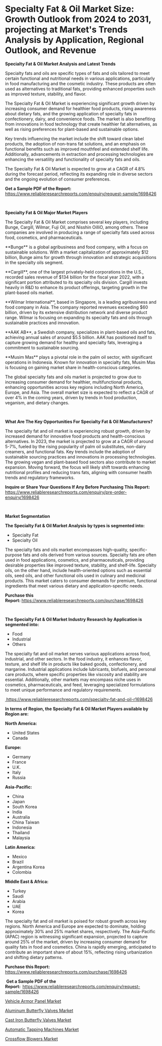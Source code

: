 <p><h1>Specialty Fat & Oil Market Size: Growth Outlook from 2024 to 2031, projecting at Market's Trends Analysis by Application, Regional Outlook, and Revenue</h1></p><p><strong>Specialty Fat & Oil Market Analysis and Latest Trends</strong></p>
<p><p>Specialty fats and oils are specific types of fats and oils tailored to meet certain functional and nutritional needs in various applications, particularly in food manufacturing and the cosmetic industry. These products are often used as alternatives to traditional fats, providing enhanced properties such as improved texture, stability, and flavor.</p><p>The Specialty Fat & Oil Market is experiencing significant growth driven by increasing consumer demand for healthier food products, rising awareness about dietary fats, and the growing application of specialty fats in confectionery, dairy, and convenience foods. The market is also benefiting from innovations in food technology that create healthier fat alternatives, as well as rising preferences for plant-based and sustainable options.</p><p>Key trends influencing the market include the shift toward clean label products, the adoption of non-trans fat solutions, and an emphasis on functional benefits such as improved mouthfeel and extended shelf life. Additionally, advancements in extraction and processing technologies are enhancing the versatility and functionality of specialty fats and oils.</p><p>The Specialty Fat & Oil Market is expected to grow at a CAGR of 4.8% during the forecast period, reflecting its expanding role in diverse sectors and the ongoing evolution of consumer preferences.</p></p>
<p><strong>Get a Sample PDF of the Report:&nbsp;</strong> <a href="https://www.reliableresearchreports.com/enquiry/request-sample/1698426?utm_campaign=113&utm_medium=2&utm_source=Github&utm_content=ia&utm_term=20102024&utm_id=specialty-fat-oil">https://www.reliableresearchreports.com/enquiry/request-sample/1698426</a></p>
<p>&nbsp;</p>
<p><strong>Specialty Fat & Oil Major Market Players</strong></p>
<p><p>The Specialty Fat & Oil Market comprises several key players, including Bunge, Cargill, Wilmar, Fuji Oil, and Nisshin OilliO, among others. These companies are involved in producing a range of specialty fats used across food, cosmetics, and pharmaceuticals.</p><p>**Bunge** is a global agribusiness and food company, with a focus on sustainable solutions. With a market capitalization of approximately $12 billion, Bunge aims for growth through innovation and strategic acquisitions in the specialty oils segment.</p><p>**Cargill**, one of the largest privately-held corporations in the U.S., recorded sales revenue of $134 billion for the fiscal year 2022, with a significant portion attributed to its specialty oils division. Cargill invests heavily in R&D to enhance its product offerings, targeting growth in the plant-based oils market.</p><p>**Wilmar International**, based in Singapore, is a leading agribusiness and food company in Asia. The company reported revenues exceeding $60 billion, driven by its extensive distribution network and diverse product range. Wilmar is focusing on expanding its specialty fats and oils through sustainable practices and innovation.</p><p>**AAK AB**, a Swedish company, specializes in plant-based oils and fats, achieving annual sales of around $5.5 billion. AAK has positioned itself to capture growing demand for healthy and specialty fats, leveraging a commitment to sustainable sourcing.</p><p>**Musim Mas** plays a pivotal role in the palm oil sector, with significant operations in Indonesia. Known for innovation in specialty fats, Musim Mas is focusing on gaining market share in health-conscious categories.</p><p>The global specialty fats and oils market is projected to grow due to increasing consumer demand for healthier, multifunctional products, enhancing opportunities across key regions including North America, Europe, and Asia. The overall market size is expected to reflect a CAGR of over 4% in the coming years, driven by trends in food production, veganism, and dietary changes.</p></p>
<p>&nbsp;</p>
<p><strong>What Are The Key Opportunities For Specialty Fat & Oil Manufacturers?</strong></p>
<p><p>The specialty fat and oil market is experiencing robust growth, driven by increased demand for innovative food products and health-conscious alternatives. In 2023, the market is projected to grow at a CAGR of around 5-7%, fueled by the rising popularity of palm oil substitutes, non-dairy creamers, and functional fats. Key trends include the adoption of sustainable sourcing practices and innovations in processing technologies. The growing vegan and plant-based food sectors also contribute to market expansion. Moving forward, the focus will likely shift towards enhancing nutritional profiles and reducing trans fats, aligning with consumer health trends and regulatory frameworks.</p></p>
<p><strong>Inquire or Share Your Questions If Any Before Purchasing This Report:</strong> <a href="https://www.reliableresearchreports.com/enquiry/pre-order-enquiry/1698426?utm_campaign=113&utm_medium=2&utm_source=Github&utm_content=ia&utm_term=20102024&utm_id=specialty-fat-oil">https://www.reliableresearchreports.com/enquiry/pre-order-enquiry/1698426</a></p>
<p>&nbsp;</p>
<p><strong>Market Segmentation</strong></p>
<p><strong>The Specialty Fat & Oil Market Analysis by types is segmented into:</strong></p>
<p><ul><li>Specialty Fat</li><li>Specialty Oil</li></ul></p>
<p><p>The specialty fats and oils market encompasses high-quality, specific-purpose fats and oils derived from various sources. Specialty fats are often used in food applications, cosmetics, and pharmaceuticals, providing desirable properties like improved texture, stability, and shelf-life. Specialty oils, on the other hand, include health-oriented options such as essential oils, seed oils, and other functional oils used in culinary and medicinal products. This market caters to consumer demands for premium, functional ingredients that meet various dietary and application-specific needs.</p></p>
<p><strong>Purchase this Report:&nbsp;</strong><a href="https://www.reliableresearchreports.com/purchase/1698426?utm_campaign=113&utm_medium=2&utm_source=Github&utm_content=ia&utm_term=20102024&utm_id=specialty-fat-oil">https://www.reliableresearchreports.com/purchase/1698426</a></p>
<p>&nbsp;</p>
<p><strong>The Specialty Fat & Oil Market Industry Research by Application is segmented into:</strong></p>
<p><ul><li>Food</li><li>Industrial</li><li>Others</li></ul></p>
<p><p>The specialty fat and oil market serves various applications across food, industrial, and other sectors. In the food industry, it enhances flavor, texture, and shelf life in products like baked goods, confectionery, and margarine. Industrial applications include lubricants, biofuels, and personal care products, where specific properties like viscosity and stability are essential. Additionally, other markets may encompass niche uses in cosmetics, pharmaceuticals, and feed, leveraging specialized formulations to meet unique performance and regulatory requirements.</p></p>
<p><a href="https://www.reliableresearchreports.com/specialty-fat-and-oil-r1698426?utm_campaign=113&utm_medium=2&utm_source=Github&utm_content=ia&utm_term=20102024&utm_id=specialty-fat-oil">&nbsp;https://www.reliableresearchreports.com/specialty-fat-and-oil-r1698426</a></p>
<p><strong>In terms of Region, the Specialty Fat & Oil Market Players available by Region are:</strong></p>
<p>
    <p> <strong> North America: </strong>
        <ul>
            <li>United States</li>
            <li>Canada</li>
        </ul>
        </p> 
    <p> <strong> Europe: </strong>
        <ul>
            <li>Germany</li>
            <li>France</li>
            <li>U.K.</li>
            <li>Italy</li>
            <li>Russia</li>
        </ul>
        </p> 
    <p> <strong> Asia-Pacific: </strong>
        <ul>
            <li>China</li>
            <li>Japan</li>
            <li>South Korea</li>
            <li>India</li>
            <li>Australia</li>
            <li>China Taiwan</li>
            <li>Indonesia</li>
            <li>Thailand</li>
            <li>Malaysia</li>
        </ul>
        </p> 
    <p> <strong> Latin America: </strong>
        <ul>
            <li>Mexico</li>
            <li>Brazil</li>
            <li>Argentina Korea</li>
            <li>Colombia</li>
        </ul>
        </p> 
    <p> <strong> Middle East & Africa: </strong>
        <ul>
            <li>Turkey</li>
            <li>Saudi</li>
            <li>Arabia</li>
            <li>UAE</li>
            <li>Korea</li>
        </ul>
    </p>
    </p>
<p><p>The specialty fat and oil market is poised for robust growth across key regions. North America and Europe are expected to dominate, holding approximately 30% and 25% market shares, respectively. The Asia-Pacific (APAC) region is witnessing significant expansion, projected to capture around 25% of the market, driven by increasing consumer demand for quality fats in food and cosmetics. China is rapidly emerging, anticipated to contribute an important share of about 15%, reflecting rising urbanization and shifting dietary patterns.</p></p>
<p><strong>Purchase this Report: </strong><a href="https://www.reliableresearchreports.com/purchase/1698426?utm_campaign=113&utm_medium=2&utm_source=Github&utm_content=ia&utm_term=20102024&utm_id=specialty-fat-oil">https://www.reliableresearchreports.com/purchase/1698426</a></p>
<p>&nbsp;<strong>Get a Sample PDF of the Report:&nbsp;&nbsp;</strong><a href="https://www.reliableresearchreports.com/enquiry/request-sample/1698426?utm_campaign=113&utm_medium=2&utm_source=Github&utm_content=ia&utm_term=20102024&utm_id=specialty-fat-oil">https://www.reliableresearchreports.com/enquiry/request-sample/1698426</a></p>
<p><strong></strong></p>
<p><p><a href="https://github.com/NathanColeman327/Market-Research-Report-List-1/blob/main/vehicle-armor-panel-market.md?utm_campaign=113&utm_medium=2&utm_source=Github&utm_content=ia&utm_term=20102024&utm_id=specialty-fat-oil">Vehicle Armor Panel Market</a></p><p><a href="https://issuu.com/reportprime-2/docs/aluminum-butterfly-valves-market-si_ad99d4ae4e661e?utm_campaign=113&utm_medium=2&utm_source=Github&utm_content=ia&utm_term=20102024&utm_id=specialty-fat-oil">Aluminum Butterfly Valves Market</a></p><p><a href="https://issuu.com/reportprime-2/docs/cast-iron-butterfly-valves-market-s_8516e2d54d5bac?utm_campaign=113&utm_medium=2&utm_source=Github&utm_content=ia&utm_term=20102024&utm_id=specialty-fat-oil">Cast Iron Butterfly Valves Market</a></p><p><a href="https://www.linkedin.com/pulse/unveiling-market-trends-global-automatic-tapping-machines-growth-jd2re?utm_campaign=113&utm_medium=2&utm_source=Github&utm_content=ia&utm_term=20102024&utm_id=specialty-fat-oil">Automatic Tapping Machines Market</a></p><p><a href="https://www.linkedin.com/pulse/analyzing-global-crossflow-blowers-market-growth-prospects-xuuif?utm_campaign=113&utm_medium=2&utm_source=Github&utm_content=ia&utm_term=20102024&utm_id=specialty-fat-oil">Crossflow Blowers Market</a></p></p>